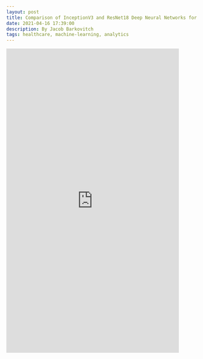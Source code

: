 ```yaml
---
layout: post
title: Comparison of InceptionV3 and ResNet18 Deep Neural Networks for Regression in Medical Imaging
date: 2021-04-16 17:39:00
description: By Jacob Barkovitch
tags: healthcare, machine-learning, analytics
---
```


<iframe src="https://jakebarkovitch.com/assets/pdf/tech_report.pdf" title="tech report" width="90%" height="800" frameBorder="0"></iframe>
